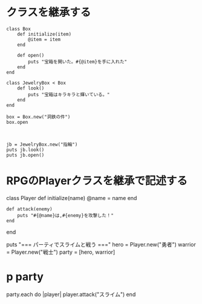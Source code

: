 # クラスを継承する

```
class Box
    def initialize(item)
        @item = item
    end
    
    def open()
        puts "宝箱を開いた。#{@item}を手に入れた"
    end
end

class JewelryBox < Box
    def look()
        puts "宝箱はキラキラと輝いている。"
    end
end

box = Box.new("洞鉄の件")
box.open



jb = JewelryBox.new("指輪")
puts jb.look()
puts jb.open()

```

# RPGのPlayerクラスを継承で記述する

class Player
    def initialize(name)
        @name = name
    end
    
    def attack(enemy)
        puts "#{@name}は,#{enemy}を攻撃した！"
    end
end

puts "=== パーティでスライムと戦う ==="
hero = Player.new("勇者")
warrior = Player.new("戦士")
party = [hero, warrior]

# p party
party.each do |player|
    player.attack("スライム")
end